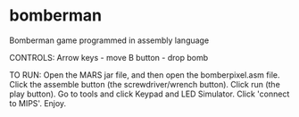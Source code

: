 # bomberman
Bomberman game programmed in assembly language

CONTROLS:
Arrow keys - move
B button - drop bomb

TO RUN:
Open the MARS jar file, and then open the bomberpixel.asm file.
Click the assemble button (the screwdriver/wrench button).
Click run (the play button).
Go to tools and click Keypad and LED Simulator.
Click 'connect to MIPS'.
Enjoy.
